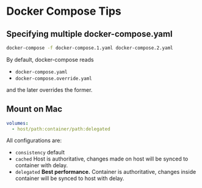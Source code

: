 # Docker Compose Tips

## Specifying multiple docker-compose.yaml

```bash
docker-compose -f docker-compose.1.yaml docker-compose.2.yaml
```

By default, docker-compose reads

- `docker-compose.yaml`
- `docker-compose.override.yaml`

and the later overrides the former.

## Mount on Mac

```yaml
volumes:
  - host/path:container/path:delegated
```

All configurations are:

- `consistency` default
- `cached` Host is authoritative, changes made on host will be synced to container with delay.
- `delegated` **Best performance.** Container is authoritative, changes inside container will be synced to host with delay.